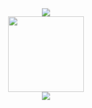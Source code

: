 <div align="center">
  <img src= "https://www.codewars.com/users/kazuyuki/badges/small">
</div>
<div align="center"><img src= "https://github-readme-stats.vercel.app/api?username=kazuyuki07&show_icons=true&theme=merko" height="150"/></div>
<div align="center">
  <img src="https://quotes-github-readme.vercel.app/api?type=horizontal&theme=algolia&quote=大事なものは車とパソコン&author=かずゆき"/>
</div>
